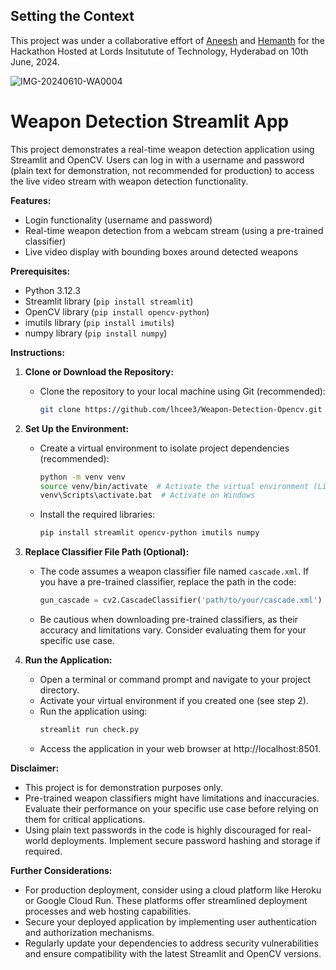 ## Setting the Context
This project was under a collaborative effort of [Aneesh](https://github.com/lhcee3) and [Hemanth](https://github.com/hemanth-yasaswi) for the Hackathon Hosted at Lords Insitutute of Technology, Hyderabad on 10th June, 2024.

![IMG-20240610-WA0004](https://github.com/user-attachments/assets/65a92902-3634-4fa8-b04b-7a3e03e8743d)

# Weapon Detection Streamlit App

This project demonstrates a real-time weapon detection application using Streamlit and OpenCV. Users can log in with a username and password (plain text for demonstration, not recommended for production) to access the live video stream with weapon detection functionality.

**Features:**

- Login functionality (username and password)
- Real-time weapon detection from a webcam stream (using a pre-trained classifier)
- Live video display with bounding boxes around detected weapons

**Prerequisites:**

- Python 3.12.3
- Streamlit library (`pip install streamlit`)
- OpenCV library (`pip install opencv-python`)
- imutils library (`pip install imutils`)
- numpy library (`pip install numpy`)

**Instructions:**

1. **Clone or Download the Repository:**
   - Clone the repository to your local machine using Git (recommended):
     ```bash
     git clone https://github.com/lhcee3/Weapon-Detection-Opencv.git
     ```
   

2. **Set Up the Environment:**
   - Create a virtual environment to isolate project dependencies (recommended):
     ```bash
     python -m venv venv  
     source venv/bin/activate  # Activate the virtual environment (Linux/macOS)
     venv\Scripts\activate.bat  # Activate on Windows
     ```
   - Install the required libraries:
     ```bash
     pip install streamlit opencv-python imutils numpy
     ```

3. **Replace Classifier File Path (Optional):**
   - The code assumes a weapon classifier file named `cascade.xml`. If you have a pre-trained classifier, replace the path in the code:
     ```python
     gun_cascade = cv2.CascadeClassifier('path/to/your/cascade.xml')  # Update the path
     ```
   - Be cautious when downloading pre-trained classifiers, as their accuracy and limitations vary. Consider evaluating them for your specific use case.

4. **Run the Application:**
   - Open a terminal or command prompt and navigate to your project directory.
   - Activate your virtual environment if you created one (see step 2).
   - Run the application using:
     ```bash
     streamlit run check.py  
     ```
   - Access the application in your web browser at http://localhost:8501.

**Disclaimer:**

- This project is for demonstration purposes only.
- Pre-trained weapon classifiers might have limitations and inaccuracies. Evaluate their performance on your specific use case before relying on them for critical applications.
- Using plain text passwords in the code is highly discouraged for real-world deployments. Implement secure password hashing and storage if required.

**Further Considerations:**

- For production deployment, consider using a cloud platform like Heroku or Google Cloud Run. These platforms offer streamlined deployment processes and web hosting capabilities.
- Secure your deployed application by implementing user authentication and authorization mechanisms.
- Regularly update your dependencies to address security vulnerabilities and ensure compatibility with the latest Streamlit and OpenCV versions.

